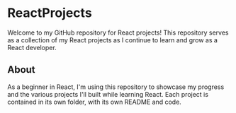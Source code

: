 # ReactProjects

Welcome to my GitHub repository for React projects! This repository serves as a collection of my React projects as I continue to learn and grow as a React developer.

## About

As a beginner in React, I'm using this repository to showcase my progress and the various projects I'll built while learning React. Each project is contained in its own folder, with its own README and code.
